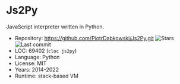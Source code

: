 # Js2Py

JavaScript interpreter written in Python.

* Repository: https://github.com/PiotrDabkowski/Js2Py.git <img src="https://img.shields.io/github/stars/PiotrDabkowski/Js2Py?label=&style=flat-square" alt="Stars"><img src="https://img.shields.io/github/last-commit/PiotrDabkowski/Js2Py?label=&style=flat-square" alt="Last commit">
* LOC:        69402 (`cloc js2py`)
* Language:   Python
* License:    MIT
* Years:      2014-2022
* Runtime:    stack-based VM
